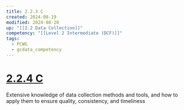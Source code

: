 ```yaml
---
title: 2.2.3 C
created: 2024-08-19
modified: 2024-08-20
up: "[[2.2 Data Collection]]"
competency: "[[Level 2 Intermediate (DCF)]]"
tags:
  - PCWG
  - gcdata_competency
---
```

# [2.2.4 C](2.2.4%20C.md)
Extensive knowledge of data collection methods and tools, and how to apply them to ensure quality, consistency, and timeliness 